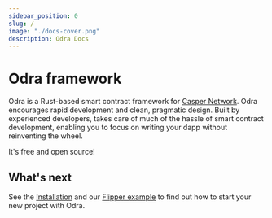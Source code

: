 ```yaml
---
sidebar_position: 0
slug: /
image: "./docs-cover.png"
description: Odra Docs
---
```


# Odra framework

Odra is a Rust-based smart contract framework for [Casper Network]. Odra encourages rapid development and clean,
pragmatic design. Built by experienced developers, takes care of much of the hassle of smart contract
development, enabling you to focus on writing your dapp without reinventing the wheel. 

It's free and open source!

## What's next

See the [Installation] and our [Flipper example] to find out how to start your new project with Odra.

[Casper Network]: https://casper.network
[Installation]: getting-started/installation.md
[Flipper example]: getting-started/flipper.md
